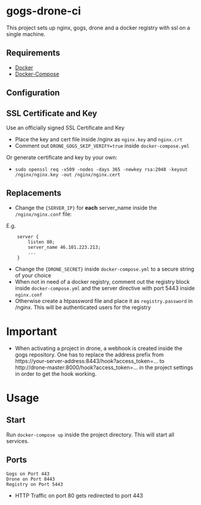 # gogs-drone-ci

This project sets up nginx, gogs, drone and a docker registry with ssl on a single machine.

## Requirements

* [Docker](https://docs.docker.com/engine/installation/linux/)
* [Docker-Compose](https://docs.docker.com/compose/install/)

## Configuration

## SSL Certificate and Key

Use an officially signed SSL Certificate and Key
* Place the key and cert file inside /nginx as `nginx.key` and `nginx.crt`
* Comment out `DRONE_GOGS_SKIP_VERIFY=true` inside `docker-compose.yml`

Or generate certificate and key by your own:
* `sudo openssl req -x509 -nodes -days 365 -newkey rsa:2048 -keyout /nginx/nginx.key -out /nginx/nginx.cert`

## Replacements
* Change the `{SERVER_IP}` for **each** server_name inside the `/nginx/nginx.conf` file:

E.g. 
```
    server {
        listen 80;
        server_name 46.101.223.213;
        ...
    }
```

* Change the `{DRONE_SECRET}` inside `docker-compose.yml` to a secure string of your choice
* When not in need of a docker registry, comment out the registry block inside `docker-compose.yml` and the server directive with port 5443 inside `nginx.conf`
* Otherwise create a htpassword file and place it as `registry.password` in /nginx. This will be authenticated users for the registry

# Important

* When activating a project in drone, a webhook is created inside the gogs repository. One has to replace the address prefix from https://your-server-address:8443/hook?access_token=... to http://drone-master:8000/hook?access_token=... in the project settings in order to get the hook working.


# Usage
## Start
Run `docker-compose up` inside the project directory. This will start all services.

## Ports
```
Gogs on Port 443
Drone on Port 8443
Registry on Port 5443
```
* HTTP Traffic on port 80 gets redirected to port 443
